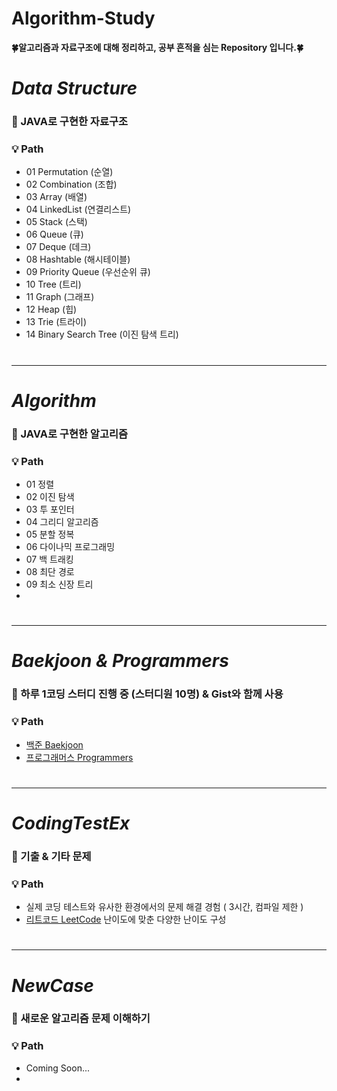 # Algorithm-Study

**:four_leaf_clover:알고리즘과 자료구조에 대해 정리하고, 공부 흔적을 심는 Repository 입니다.:four_leaf_clover:**
>
#
# _Data Structure_
### :pushpin: JAVA로 구현한 자료구조
### :bulb: Path
* 01 Permutation (순열)
* 02 Combination (조합)
* 03 Array (배열)
* 04 LinkedList (연결리스트)
* 05 Stack (스택)
* 06 Queue (큐)
* 07 Deque (데크)
* 08 Hashtable (해시테이블)
* 09 Priority Queue (우선순위 큐)
* 10 Tree (트리)
* 11 Graph (그래프)
* 12 Heap (힙)
* 13 Trie (트라이)
* 14 Binary Search Tree (이진 탐색 트리) 
#
* * *

# _Algorithm_
### :pushpin: JAVA로 구현한 알고리즘
### :bulb: Path
* 01 정렬
* 02 이진 탐색
* 03 투 포인터
* 04 그리디 알고리즘
* 05 분할 정복
* 06 다이나믹 프로그래밍
* 07 백 트래킹 
* 08 최단 경로
* 09 최소 신장 트리
* 
#
* * *

# _Baekjoon & Programmers_
### :pushpin: 하루 1코딩 스터디 진행 중 (스터디원 10명) & Gist와 함께 사용
### :bulb: Path
* [백준 Baekjoon](https://www.acmicpc.net/)
* [프로그래머스 Programmers](https://programmers.co.kr/)
#
* * *

# _CodingTestEx_
### :pushpin: 기출 & 기타 문제
### :bulb: Path
* 실제 코딩 테스트와 유사한 환경에서의 문제 해결 경험 ( 3시간, 컴파일 제한 ) 
* [리트코드 LeetCode](https://leetcode.com/) 난이도에 맞춘 다양한 난이도 구성
#
* * *

# _NewCase_
### :pushpin: 새로운 알고리즘 문제 이해하기
### :bulb: Path
* Coming Soon...
*